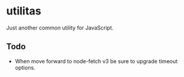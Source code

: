 # utilitas

Just another common utility for JavaScript.

## Todo

- When move forward to node-fetch v3 be sure to upgrade timeout options.
